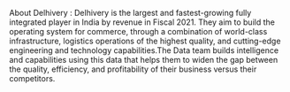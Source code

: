 About Delhivery :
Delhivery is the largest and fastest-growing fully integrated player in India by revenue in Fiscal 2021. They aim to build the operating system for commerce, through a combination of world-class infrastructure, logistics operations of the highest quality, and cutting-edge engineering and technology capabilities.The Data team builds intelligence and capabilities using this data that helps them to widen the gap between the quality, efficiency, and profitability of their business versus their competitors.
